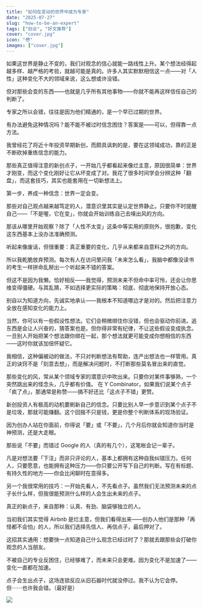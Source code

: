 ```yaml
---
title: "如何在变动的世界中成为专家"
date: "2025-07-27"
slug: "how-to-be-an-expert"
tags: ["创业", "好文推荐"]
cover: "cover.jpg"
icon: "😎"
images: ["cover.jpg"]
---
```

如果这世界是静止不变的，我们对观念的信心就能一路线性上升。某个想法经得起越多样、越严格的考验，就越可能是真的。许多人其实默默相信这一点——对「人性」这种变化不大的领域来说，这么想或许没错。



但对那些会变的东西——也就是几乎所有其他事物——你就不能再这样信任自己的判断了。



专家之所以会错，往往是因为他们精通的，是一个早已过期的世界。



有办法避免这种情况吗？能不能不被过时信念困住？答案是——可以，但得靠一点方法。



我曾经花了将近十年投资早期新创，而颇具讽刺的是，要在这领域成功，靠的正是不断砍掉重练信念的能力。



那些真正值得注意的新创点子，一开始几乎都看起来像烂主意，原因很简单：世界才刚变，而这个变化刚好让它从坏变成了对。我花了很多时间学会分辨这种「翻盘」，而这套技巧，其实也能套用在一切新想法上。



第一步，养成一种信念：世界一定会变。



那些对自己观点越来越笃定的人，潜意识里其实是认定世界静止。只要你不时提醒自己——「不是喔，它在变」，你就会开始训练自己去嗅出风的方向。



那该从哪里开始观察？除了「人性不太变」这条中等实用的原则外，很抱歉，变化这东西基本上没办法准确预测。



听起来像废话，但很重要：真正重要的变化，几乎从来都来自意料之外的方向。



所以我乾脆放弃预测。每次有人在访问里问我「未来怎么看」，我脑中都像没读书的考生一样拼命乱掰出一个听起来不错的答案。



但这不是因为我懒。恰好相反——我觉得，预测未来不但命中率可怜，还会让你思维变得僵硬。与其乱猜，不如选择更实际的策略：彻底、彻底地保持开放心态。



别自以为知道方向，先诚实地承认——我根本不知道哪边才是对的。然后把注意力全放在感知变化的能力上。



当然，你可以有一些假设性想法。它们会稍微绑住你没错，但也会驱动你前进。追东西是会让人兴奋的，猜答案也是。但你得非常有纪律，不让这些假设变成执念。
一旦别人开始把某个想法跟你绑在一起，那个想法就更可能变成你想相信的东西——这时你就该加倍怀疑它。



我相信，这种偏被动的做法，不只对判断想法有帮助，连产出想法也一样管用。真正的诀窍不是「刻意去想」，而是解决问题时，不打断那些莫名冒出来的直觉。



那些变化的风，常从某个领域专家的潜意识中吹出来。只要你对某件事够熟，一个突然跳出来的怪念头，几乎都有价值。
在 Y Combinator，如果我们说某个点子「疯了点」，那通常是称赞——搞不好还比「这点子不错」更赞。



新创投资人有极高的动机要刷新自己的信念。只要比别人早一步意识到某个点子不是垃圾，那就可能赚翻。这个回报不只是钱，更是你整个判断体系的现场验证。



因为创办人站在你面前，你得说「要」或「不要」，几个月后你就会知道你当时是神预测，还是大走眼。



那些说「不要」而错过 Google 的人（真的有几个），这笔帐会记一辈子。



凡是对想法要「下注」而非只评论的人，基本上都拥有这种自我纠错压力。任何人，只要愿意，也能拥有这种压力——你只要公开写下自己的判断。写在有标题、有持久性的地方——你会比闲聊时在意得多。



另一个我很常用的技巧：一开始先看人，不先看点子。虽然我们无法预测未来的点子长什么样，但我很能预测什么样的人会生出未来的点子。



真正的新点子，来自那种：认真、有劲、脑袋够独立的人。



当初我们其实觉得 Airbnb 是烂主意，但我们看得出来——创办人他们是那种「再怪都不会怕」的人，所以我们选择先信人、再信点子，最后押对了。



这招其实通用：想要快一点知道自己什么观念已经过时了？那就去跟那些会打破你观念的人当朋友。



不被自己的专业反困住，已经够难了，而未来只会更难。因为变化不是加速了——变化一直都在加速。



点子会生出点子，这场连锁反应从旧石器时代就没停过。我不认为它会停。
但⋯⋯也许我会错。（最好是）




![](https://prod-files-secure.s3.us-west-2.amazonaws.com/112d0858-5090-4d34-a606-b75eb8d65fd2/46476355-9cf3-4e99-9b7a-3531bc426380/1000202064.png?X-Amz-Algorithm=AWS4-HMAC-SHA256&X-Amz-Content-Sha256=UNSIGNED-PAYLOAD&X-Amz-Credential=ASIAZI2LB466VHCFWLY3%2F20250902%2Fus-west-2%2Fs3%2Faws4_request&X-Amz-Date=20250902T101427Z&X-Amz-Expires=3600&X-Amz-Security-Token=IQoJb3JpZ2luX2VjEML%2F%2F%2F%2F%2F%2F%2F%2F%2F%2FwEaCXVzLXdlc3QtMiJHMEUCIQCX03B3hsBg133yPTbijts5iHlahBXfPkSG8LqaZsp5hwIgMvvspJnKlfvBVRFboKJ%2BCVIhLJSX5JcznPIVG%2Bv1d6Eq%2FwMIKxAAGgw2Mzc0MjMxODM4MDUiDIcDsNdeK%2FDPEM%2F5jyrcA9L6O27BIfRYl%2FDCGthfmcR0UkEio2r4%2BnmSTmSKUdG9zmfdJPEcy1IbcucW7iZM87xOFzQMD8XyZuOYvD%2FWHSHAdgtVbg6Cur5zm510AY8KDXKsEeQRBAtOMKDcHECr8IfhRY63dYKJom2mSR6hDHXEr%2FhqVpLfC%2FsS7Y0CzBzJZiopaioG9xtesrRJ6zYYt4gXRyTcIvPwqNjaaWhJ7AJzb2gO1o4oGgHGjyrZ1U3Kz2mkdd4mlZI2U4TBbi2FqcSIkj4tN97zIxRv6U6WsCcvXdV%2BaB9gYeUB0QOaYIDlBQ3kbAMIDQ3uBqHzKGHC6%2Bh0GMIDx6P1oiZ%2FVYBRQAuDmt5qCKbAVD0FjCML858y9gMVM2ToOVPh0w7A2pkCEnI9fdqO6zp%2BqutWLHH7iFPi3ANgmDtwD%2FXyH3uC0pYcWUZNIq2BhwjZCaPVZ9BLYIgjqlfFWOSr15e02zlnXD11E0k5KAZDzbdpx%2BAm%2F404GRIeHVBklhmidXEJizWuPQnb07OiM2GQaMsjd80Ipp4WXjUb%2FNqzyw99mQ3Bh%2F3A09jeGaVWQ5wMuCdDtKEl32T%2ByGQSZ1TIoHxivHoGdzO0curwP68xrk8WhUSLFEl1hBKq8p7QtzjGDK5uMJj32sUGOqUB1BfqNhWiO9NWRvYam7jDPNs4V3WzX37heX5OEACHQ5hK3NTUW%2F6qpXW0V%2BdDHzRWKTQtJ%2BGchcW5fYO6TRoG5XMB40JvCXhUSuH%2BzRfl8wvCj%2FDK%2BSgEXJuwMm5DrSwL6vG%2FuoztWm%2BZ3RNr86GrV4xkcYJvMrd7kDypcu5aBubJe88mSVSmXH%2BP3V2RVzrmDJq2hUa8VFYCzsK5YnbawFusvNmz&X-Amz-Signature=5a7f52e641eb0c4656f9e954f09e659afe766edfa0eb5a432b3b4e8803bc290c&X-Amz-SignedHeaders=host&x-amz-checksum-mode=ENABLED&x-id=GetObject)

